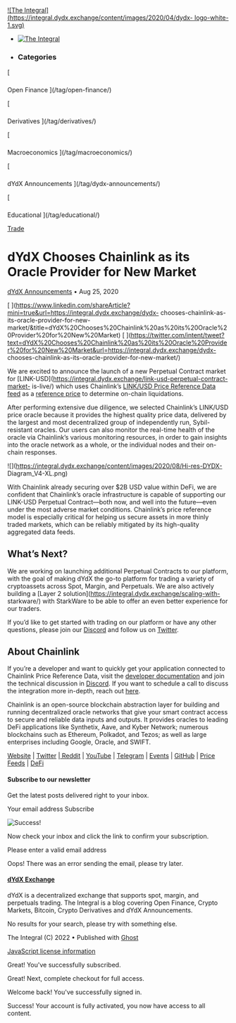 [ ![The Integral](https://integral.dydx.exchange/content/images/2020/04/dydx-
logo-white-1.svg) ](https://integral.dydx.exchange)

  * [ ![The Integral](https://integral.dydx.exchange/content/images/2020/04/dydx-logo-white-1.svg) ](https://integral.dydx.exchange)
  * ### Categories

[

###

Open Finance ](/tag/open-finance/)

[

###

Derivatives ](/tag/derivatives/)

[

###

Macroeconomics ](/tag/macroeconomics/)

[

###

dYdX Announcements ](/tag/dydx-announcements/)

[

###

Educational ](/tag/educational/)

[Trade](https://trade.dydx.exchange)

# dYdX Chooses Chainlink as its Oracle Provider for New Market

[dYdX Announcements](https://integral.dydx.exchange/tag/dydx-announcements/) •
Aug 25, 2020

[
](https://www.linkedin.com/shareArticle?mini=true&url=https://integral.dydx.exchange/dydx-
chooses-chainlink-as-its-oracle-provider-for-new-
market/&title=dYdX%20Chooses%20Chainlink%20as%20its%20Oracle%20Provider%20for%20New%20Market)
[
](https://twitter.com/intent/tweet?text=dYdX%20Chooses%20Chainlink%20as%20its%20Oracle%20Provider%20for%20New%20Market&url=https://integral.dydx.exchange/dydx-
chooses-chainlink-as-its-oracle-provider-for-new-market/)

We are excited to announce the launch of a new Perpetual Contract market for
[LINK-USD](https://integral.dydx.exchange/link-usd-perpetual-contract-market-
is-live/) which uses Chainlink’s [LINK/USD Price Reference Data
feed](http://feeds.chain.link/link-usd) as a [reference
price](https://feeds.chain.link) to determine on-chain liquidations.

After performing extensive due diligence, we selected Chainlink’s LINK/USD
price oracle because it provides the highest quality price data, delivered by
the largest and most decentralized group of independently run, Sybil-resistant
oracles. Our users can also monitor the real-time health of the oracle via
Chainlink’s various monitoring resources, in order to gain insights into the
oracle network as a whole, or the individual nodes and their on-chain
responses.

![](https://integral.dydx.exchange/content/images/2020/08/Hi-res-DYDX-
Diagram_V4-XL.png)

With Chainlink already securing over $2B USD value within DeFi, we are
confident that Chainlink’s oracle infrastructure is capable of supporting our
LINK-USD Perpetual Contract—both now, and well into the future—even under the
most adverse market conditions. Chainlink’s price reference model is
especially critical for helping us secure assets in more thinly traded
markets, which can be reliably mitigated by its high-quality aggregated data
feeds.

## What’s Next?

We are working on launching additional Perpetual Contracts to our platform,
with the goal of making dYdX the go-to platform for trading a variety of
cryptoassets across Spot, Margin, and Perpetuals. We are also actively
building a [Layer 2 solution](https://integral.dydx.exchange/scaling-with-
starkware/) with StarkWare to be able to offer an even better experience for
our traders.

If you’d like to get started with trading on our platform or have any other
questions, please join our [Discord](https://discord.gg/y6KsCsr) and follow us
on [Twitter](https://twitter.com/dydxprotocol).

## About Chainlink

If you’re a developer and want to quickly get your application connected to
Chainlink Price Reference Data, visit the [developer
documentation](https://docs.chain.link) and join the technical discussion in
[Discord](https://discordapp.com/invite/aSK4zew). If you want to schedule a
call to discuss the integration more in-depth, reach out
[here](https://chainlink.typeform.com/to/gEwrPO).

Chainlink is an open-source blockchain abstraction layer for building and
running decentralized oracle networks that give your smart contract access to
secure and reliable data inputs and outputs. It provides oracles to leading
DeFi applications like Synthetix, Aave, and Kyber Network; numerous
blockchains such as Ethereum, Polkadot, and Tezos; as well as large
enterprises including Google, Oracle, and SWIFT.

[Website](https://chain.link) | [Twitter](https://twitter.com/chainlink) |[
Reddit](https://www.reddit.com/r/Chainlink/) |
[YouTube](https://www.youtube.com/channel/UCnjkrlqaWEBSnKZQ71gdyFA) |
[Telegram](https://t.me/chainlinkofficial) |
[Events](https://blog.chain.link/tag/events/) |
[GitHub](https://github.com/smartcontractkit/chainlink) | [Price
Feeds](https://feeds.chain.link/) | [DeFi](https://defi.chain.link/)

#### Subscribe to our newsletter

Get the latest posts delivered right to your inbox.

Your email address Subscribe

![Success!](https://integral.dydx.exchange/assets/images/success.png?v=7304b94c7b)

Now check your inbox and click the link to confirm your subscription.

Please enter a valid email address

Oops! There was an error sending the email, please try later.

[ ](https://integral.dydx.exchange/author/dydx/)

####  [dYdX Exchange](https://integral.dydx.exchange/author/dydx/)

dYdX is a decentralized exchange that supports spot, margin, and perpetuals
trading. The Integral is a blog covering Open Finance, Crypto Markets,
Bitcoin, Crypto Derivatives and dYdX Announcements.

No results for your search, please try with something else.

The Integral (C) 2022   •   Published with [Ghost](https://ghost.org)

[ ](https://t.me/joinchat/GBnMlBb9mQblQck2pThTgw) [
](https://www.linkedin.com/company/dydx/) [
](https://twitter.com/dydxprotocol)

[JavaScript license
information](https://integral.dydx.exchange/assets/html/javascript.html?v=7304b94c7b)

Great! You've successfully subscribed.

Great! Next, complete checkout for full access.

Welcome back! You've successfully signed in.

Success! Your account is fully activated, you now have access to all content.

